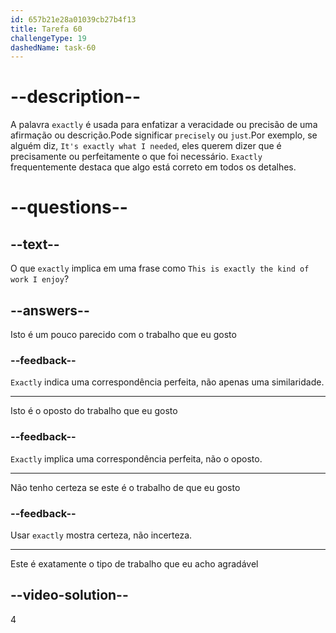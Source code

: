 ```yaml
---
id: 657b21e28a01039cb27b4f13
title: Tarefa 60
challengeType: 19
dashedName: task-60
---
```


# --description--

A palavra `exactly` é usada para enfatizar a veracidade ou precisão de uma afirmação ou descrição.Pode significar `precisely` ou `just`.Por exemplo, se alguém diz, `It's exactly what I needed`, eles querem dizer que é precisamente ou perfeitamente o que foi necessário. `Exactly` frequentemente destaca que algo está correto em todos os detalhes.

# --questions--

## --text--

O que `exactly` implica em uma frase como `This is exactly the kind of work I enjoy`?

## --answers--

Isto é um pouco parecido com o trabalho que eu gosto

### --feedback--

`Exactly` indica uma correspondência perfeita, não apenas uma similaridade.

---

Isto é o oposto do trabalho que eu gosto

### --feedback--

`Exactly` implica uma correspondência perfeita, não o oposto.

---

Não tenho certeza se este é o trabalho de que eu gosto

### --feedback--

Usar `exactly` mostra certeza, não incerteza.

---

Este é exatamente o tipo de trabalho que eu acho agradável

## --video-solution--

4
